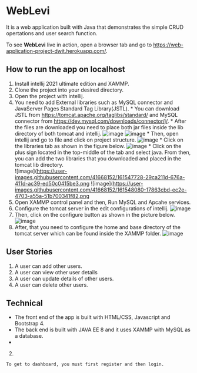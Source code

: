# WebLevi
  It is a web application built with Java that demonstrates the simple CRUD opertations and user search function. 
  

  To see **WebLevi** live in action, open a browser tab and go to  https://web-application-project-dwit.herokuapp.com/. 
  


## How to run the app on localhost
   
   1. Install intellij 2021 ultimate edition and XAMMP.  
   2. Clone the project into your desired directory.
   3. Open the project with intellij.
   4. You need to add External libraries such as MySQL connector and JavaServer Pages Standard Tag Library(JSTL).
     * You can download JSTL from https://tomcat.apache.org/taglibs/standard/ and MySQL connector from https://dev.mysql.com/downloads/connector/j/.
     * After the files are downloaded you need to place both jar files inside the lib directory of both tomcat and intellij.
       ![image](https://user-images.githubusercontent.com/41668152/161546254-60d8704f-68c1-4dd2-9018-86f68de814b2.png)
       ![image](https://user-images.githubusercontent.com/41668152/161546661-742d886e-e8ba-4e89-a701-9993ca669ee9.png)
     * Then, open intellij and go to file and click on project structure.
       ![image](https://user-images.githubusercontent.com/41668152/161546888-cc607e46-5f33-4597-b566-b0dad257dcc5.png)
     * Click on the libraries tab as shown in the figure below.
       ![image](https://user-images.githubusercontent.com/41668152/161547236-d9ee7269-797e-460f-b54f-a6946cd70eef.png)
     * Click on the plus sign located in the top-middle of the tab and select java. From then, you can add the two libraries that you downloaded and placed in the
       tomcat lib directory.  
       ![image](https://user-images.githubusercontent.com/41668152/161547728-29ca211d-676a-411d-ac39-ed50c0415be3.png
       ![image](https://user-images.githubusercontent.com/41668152/161548080-17863cbd-ec2e-4703-a55a-51b700341f82.png
   5. Open XAMMP control panel and then, Run MySQL and Apcahe services.
   6. Configure the tomcat server in the edit configurations of intellij.
     ![image](https://user-images.githubusercontent.com/41668152/161539448-3fb71b67-0bba-4a7f-b0f3-7a56fff816a7.png)
   7. Then, click on the configure button as shown in the picture below.
     ![image](https://user-images.githubusercontent.com/41668152/161539767-d2cb65a4-eaee-4a0c-8231-e4fd83824a9c.png)
   8. After, that you need to configure the home and base directory of the tomcat server which can be found inside the XAMMP folder.
     ![image](https://user-images.githubusercontent.com/41668152/161540124-6d5846ab-043c-451e-ab8c-9ecc3aae25ee.png)

## User Stories
   1. A user can add other users.
   2. A user can view other user details
   3. A user can update details of other users.
   4. A user can delete other users.
  
## Technical
   * The front end of the app is built with HTML/CSS, Javascript and Bootstrap 4.
   * The back end is built with JAVA EE 8 and it uses XAMMP with MySQL as a database. 
   * 
  
   2. 
    To get to dashboard, you must first register and then login.
  
